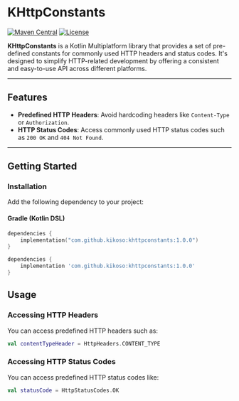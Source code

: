 # KHttpConstants

[![Maven Central](https://img.shields.io/maven-central/v/com.example.khttpconstants)](https://search.maven.org/artifact/com.example.khttpconstants)
[![License](https://img.shields.io/github/license/kikoso/khttpconstants)](https://www.apache.org/licenses/LICENSE-2.0)

**KHttpConstants** is a Kotlin Multiplatform library that provides a set of pre-defined constants for commonly used HTTP headers and status codes. It's designed to simplify HTTP-related development by offering a consistent and easy-to-use API across different platforms.

---

## Features

- **Predefined HTTP Headers**: Avoid hardcoding headers like `Content-Type` or `Authorization`.
- **HTTP Status Codes**: Access commonly used HTTP status codes such as `200 OK` and `404 Not Found`.

---

## Getting Started

### Installation

Add the following dependency to your project:

#### Gradle (Kotlin DSL)

```kotlin
dependencies {
    implementation("com.github.kikoso:khttpconstants:1.0.0")
}
```

```groovy
dependencies {
    implementation 'com.github.kikoso:khttpconstants:1.0.0'
}
```

## Usage

### Accessing HTTP Headers

You can access predefined HTTP headers such as:

```kotlin
val contentTypeHeader = HttpHeaders.CONTENT_TYPE
```

### Accessing HTTP Status Codes

You can access predefined HTTP status codes like:

```kotlin
val statusCode = HttpStatusCodes.OK
```